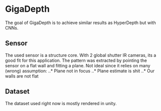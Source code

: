 # GigaDepth
The goal of GigaDepth is to achieve similar results as HyperDepth but with CNNs. 

## Sensor
The used sensor is a structure core. With 2 global shutter IR cameras, its a good fit for this application. The pattern was extracted by pointing the sensor on a flat wall and fitting a plane. Not ideal since it relies on many (wrong) assumption:
..* Plane not in focus
..* Plane estimate is shit
..* Our walls are not flat


## Dataset
The dataset used right now is mostly rendered in unity.
